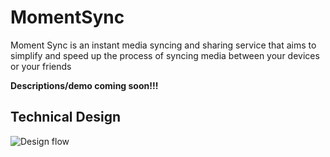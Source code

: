 # MomentSync
Moment Sync is an instant media syncing and sharing service that aims to simplify and speed up the process of syncing media between your devices or your friends

**Descriptions/demo coming soon!!!**

## Technical Design
![Design flow](https://raw.githubusercontent.com/MarkYHZhang/markyhzhang.github.io/master/static/img/MomentSync.png)
